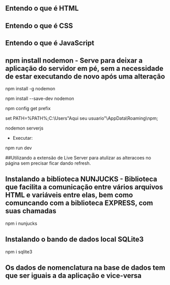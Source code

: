 ## Entendo o que é HTML
## Entendo o que é CSS
## Entendo o que é JavaScript


## npm install nodemon - Serve para deixar a aplicação do servidor em pé, sem a necessidade de estar executando de novo após uma alteração

npm install -g nodemon

npm install --save-dev nodemon

npm config get prefix

set PATH=%PATH%;C:\Users\"Aqui seu usuario"\AppData\Roaming\npm;

nodemon serverjs

- Executar:

npm run dev

##Utilizando a extensão de Live Server para atulizar as alteracoes no página sem precisar ficar dando refresh.



## Instalando a biblioteca NUNJUCKS - Biblioteca que facilita a comunicação entre vários arquivos HTML e variáveis entre elas, bem como comuncando com a biblioteca EXPRESS, com suas chamadas

npm i nunjucks

## Instalando o bando de dados local SQLite3

npm i sqlite3


## Os dados de nomenclatura na base de dados tem que ser iguais a da aplicação e vice-versa
